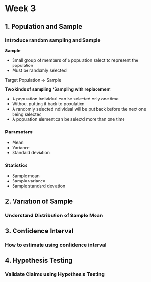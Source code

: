 # Week 3

## 1. Population and Sample
### Introduce random sampling and Sample

**Sample** 
- Small group of members of a population select to represent the population
- Must be randomly selected

Target Population -> Sample

**Two kinds of sampling**
  ***Sampling with replacement**
- A population individual can be selected only one time
- Without putting it back to population
- A randomly selected individual will be put back before the next one being selected
- A population element can be selectd more than one time

### Parameters 
- Mean
- Variance
- Standard deviation
### Statistics
- Sample mean
- Sample variance
- Sample standard deviation




## 2. Variation of Sample
### Understand Distribution of Sample Mean

## 3. Confidence Interval
### How to estimate using confidence interval

## 4. Hypothesis Testing
### Validate Claims using Hypothesis Testing
